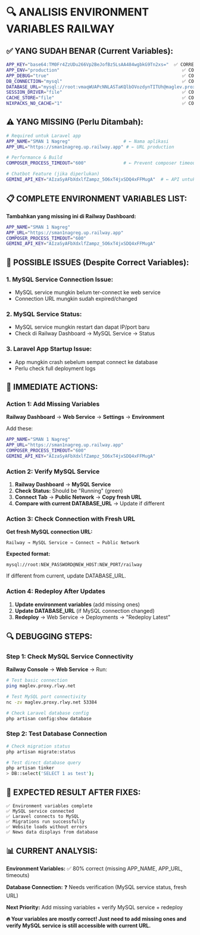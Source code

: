 # 🔍 ANALISIS ENVIRONMENT VARIABLES RAILWAY

## ✅ **YANG SUDAH BENAR (Current Variables):**

```bash
APP_KEY="base64:TM0Fr4ZzUDu266Vp2BeJofBz5LsAA484wgbkG9Tn2xs="  ✅ CORRECT
APP_ENV="production"                                              ✅ CORRECT
APP_DEBUG="true"                                                  ✅ CORRECT (boleh true untuk debugging)
DB_CONNECTION="mysql"                                             ✅ CORRECT
DATABASE_URL="mysql://root:vmaqWUAPcNNLASTaKQlbOVozdynTITUh@maglev.proxy.rlwy.net:53384/railway"  ✅ CORRECT
SESSION_DRIVER="file"                                             ✅ CORRECT
CACHE_STORE="file"                                                ✅ CORRECT
NIXPACKS_NO_CACHE="1"                                             ✅ CORRECT
```

## ⚠️ **YANG MISSING (Perlu Ditambah):**

```bash
# Required untuk Laravel app
APP_NAME="SMAN 1 Nagreg"                    # ← Nama aplikasi
APP_URL="https://sman1nagreg.up.railway.app" # ← URL production

# Performance & Build
COMPOSER_PROCESS_TIMEOUT="600"              # ← Prevent composer timeout

# Chatbot Feature (jika diperlukan)
GEMINI_API_KEY="AIzaSyAFbXdxlfZampz_5O6xT4jxSDQ4xFFMugA"  # ← API untuk chatbot
```

## 📋 **COMPLETE ENVIRONMENT VARIABLES LIST:**

**Tambahkan yang missing ini di Railway Dashboard:**

```bash
APP_NAME="SMAN 1 Nagreg"
APP_URL="https://sman1nagreg.up.railway.app"
COMPOSER_PROCESS_TIMEOUT="600"
GEMINI_API_KEY="AIzaSyAFbXdxlfZampz_5O6xT4jxSDQ4xFFMugA"
```

## 🚨 **POSSIBLE ISSUES (Despite Correct Variables):**

### **1. MySQL Service Connection Issue:**

-   MySQL service mungkin belum ter-connect ke web service
-   Connection URL mungkin sudah expired/changed

### **2. MySQL Service Status:**

-   MySQL service mungkin restart dan dapat IP/port baru
-   Check di Railway Dashboard → MySQL Service → Status

### **3. Laravel App Startup Issue:**

-   App mungkin crash sebelum sempat connect ke database
-   Perlu check full deployment logs

## 🔧 **IMMEDIATE ACTIONS:**

### **Action 1: Add Missing Variables**

**Railway Dashboard** → **Web Service** → **Settings** → **Environment**

Add these:

```bash
APP_NAME="SMAN 1 Nagreg"
APP_URL="https://sman1nagreg.up.railway.app"
COMPOSER_PROCESS_TIMEOUT="600"
GEMINI_API_KEY="AIzaSyAFbXdxlfZampz_5O6xT4jxSDQ4xFFMugA"
```

### **Action 2: Verify MySQL Service**

1. **Railway Dashboard** → **MySQL Service**
2. **Check Status:** Should be "Running" (green)
3. **Connect Tab** → **Public Network** → **Copy fresh URL**
4. **Compare with current DATABASE_URL** → Update if different

### **Action 3: Check Connection with Fresh URL**

**Get fresh MySQL connection URL:**

```
Railway → MySQL Service → Connect → Public Network
```

**Expected format:**

```
mysql://root:NEW_PASSWORD@NEW_HOST:NEW_PORT/railway
```

If different from current, update DATABASE_URL.

### **Action 4: Redeploy After Updates**

1. **Update environment variables** (add missing ones)
2. **Update DATABASE_URL** (if MySQL connection changed)
3. **Redeploy** → Web Service → Deployments → "Redeploy Latest"

## 🔍 **DEBUGGING STEPS:**

### **Step 1: Check MySQL Service Connectivity**

**Railway Console** → **Web Service** → Run:

```bash
# Test basic connection
ping maglev.proxy.rlwy.net

# Test MySQL port connectivity
nc -zv maglev.proxy.rlwy.net 53384

# Check Laravel database config
php artisan config:show database
```

### **Step 2: Test Database Connection**

```bash
# Check migration status
php artisan migrate:status

# Test direct database query
php artisan tinker
> DB::select('SELECT 1 as test');
```

## 🎯 **EXPECTED RESULT AFTER FIXES:**

```
✅ Environment variables complete
✅ MySQL service connected
✅ Laravel connects to MySQL
✅ Migrations run successfully
✅ Website loads without errors
✅ News data displays from database
```

## 📊 **CURRENT ANALYSIS:**

**Environment Variables:** ✅ 80% correct (missing APP_NAME, APP_URL, timeouts)

**Database Connection:** ❓ Needs verification (MySQL service status, fresh URL)

**Next Priority:** Add missing variables + verify MySQL service + redeploy

**🔥 Your variables are mostly correct! Just need to add missing ones and verify MySQL service is still accessible with current URL.**
